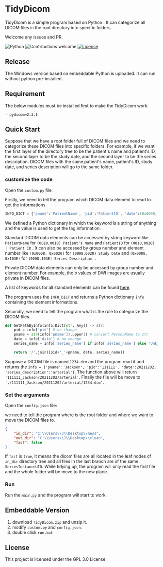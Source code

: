 # TidyDicom

TidyDicom is a simple program based on Python . It can categorize all DICOM files in the root directory into specific folders. 

Welcome any issues and PR. 

![Python](https://img.shields.io/badge/python-v3.8-blue.svg)
![Contributions welcome](https://img.shields.io/badge/contributions-welcome-orange.svg)
[![License](https://img.shields.io/badge/license-GPL3.0-blue.svg)](https://www.gnu.org/licenses/gpl-3.0.en.html)

## Release

The Windows version based on embeddable Python is uploaded. It can run without python pre-installed.

## Requirement

The below modules must be installed first to make the TidyDicom work. 

```
- pydicom=2.3.1
```

## Quick Start

Suppose that we have a root folder full of DICOM files and we need to categorize these DICOM files into specific folders. For example, if we want the first layer of the directory tree to be the patient's name and patient's ID, the second layer to be the study date, and the second layer to be the series description. DICOM files with the same patient's name, patient's ID, study date, and series description will go to the same folder.

### customize the code

Open the `custom.py` file:

Firstly, we need to tell the program which DICOM data element to read to get the informations. 

```python
INFO_DICT = {'pname':'PatientName', 'pid':'PatientID', 'date':(0x0008, 0x0020), 'series_description':(0x0008, 0x103E)}
```

We defined a Python dictionary in which the keyword is a string of anything and the value is used to get the tag information.

Standard DICOM data elements can be accessed by string keyword like `PatientName` for  `(0010,0010) Patient's Name` and `PatientID` for `(0010,0020) | Patient ID` . It can also be accessed by group number and element number like `(0x0008, 0x0020)` for  `(0008,0020) Study Date` and `(0x0008, 0x103E)` for `(0008,103E) Series Description` . 

Private DICOM data elements can only be accessed by group number and element number. For example, the b values of DWI images are usually private in DICOM files.

A list of keywords for all standard elements can be found [here](https://dicom.nema.org/medical/dicom/current/output/chtml/part06/chapter_6.html).

The program uses the `INFO_DICT` and returns a Python dictionary `info` containing the element informations.

Secondly, we need to tell the program what is the rule to categorize the DICOM files.

```python
def GetPathByInfo(info:Dict[str, Any]) -> str:
    pid = info['pid'] # no change
    pname = str(info['pname']).upper() # convert PersonName to str
    date = info['date'] # no change
    series_name = info['series_name'] if info['series_name'] else 'Unk_Series' # fill nan

    return '/'.join([pid+'_'+pname, date, series_name])
```

Suppose a DICOM file is named `1234.dcm` and the program read it and returns the `info = {'pname':'Jackson', 'pid':'111111', 'date':20211202, 'series_description':'arterial'}`. The function above will return `'111111_Jackson/20211202/arterial'`. Finally the file will be move to `'./111111_Jackson/20211202/arterial/1234.dcm'`.

### Set the arguments

Open the `config.json` file:

we need to tell the program where is the root folder and where we want to move the DICOM files to.

```json
{
    "in_dir": "C:\\Users\\J\\Desktop\\mess",
    "out_dir": "C:\\Users\\J\\Desktop\\clean",
    "fast": false
}
```

If `fast` is `true`, it means the dicom files are all located in the leaf nodes of `in_dir` directory tree and all files in the last branch are of the same `SeriesInstanceUID`.  While tidying up, the program will only read the first file and the whole folder will be move to the new place.

### Run

Run the `main.py` and the program will start to work.

## Embeddable Version

1. download `TidyDicom.zip` and unzip it.
2. modify `custom.py` and `config.json`.
3. double click `run.bat`

## License 

This project is licensed under the GPL 3.0 License

